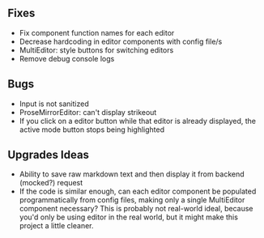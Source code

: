 ## Fixes
- Fix component function names for each editor
- Decrease hardcoding in editor components with config file/s
- MultiEditor: style buttons for switching editors
- Remove debug console logs



## Bugs
- Input is not sanitized
- ProseMirrorEditor: can't display strikeout
- If you click on a editor button while that editor is already displayed, the active mode button stops being highlighted



## Upgrades Ideas
- Ability to save raw markdown text and then display it from backend (mocked?) request
- If the code is similar enough, can each editor component be populated programmatically from config files, making only a single MultiEditor component necessary? This is probably not real-world ideal, because you'd only be using editor in the real world, but it might make this project a little cleaner. 